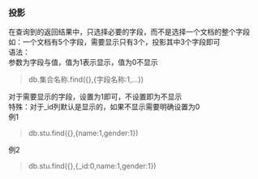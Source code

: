 ### 投影
在查询到的返回结果中，只选择必要的字段，而不是选择一个文档的整个字段  
如：一个文档有5个字段，需要显示只有3个，投影其中3个字段即可  
语法：  
参数为字段与值，值为1表示显示，值为0不显示  
>db.集合名称.find({},{字段名称:1,...})

对于需要显示的字段，设置为1即可，不设置即为不显示  
特殊：对于_id列默认是显示的，如果不显示需要明确设置为0  
例1  
>db.stu.find({},{name:1,gender:1})

例2
>db.stu.find({},{_id:0,name:1,gender:1})
